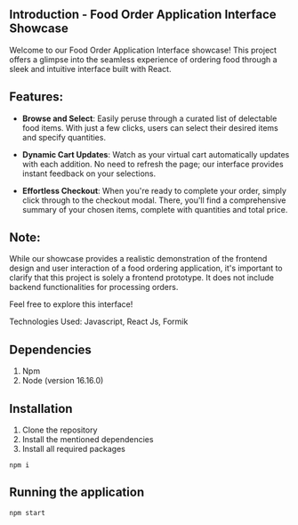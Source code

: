 ## Introduction - Food Order Application Interface Showcase

Welcome to our Food Order Application Interface showcase! This project offers a glimpse into the seamless experience of ordering food through a sleek and intuitive interface built with React.

## Features:

- **Browse and Select**: Easily peruse through a curated list of delectable food items. With just a few clicks, users can select their desired items and specify quantities.

- **Dynamic Cart Updates**: Watch as your virtual cart automatically updates with each addition. No need to refresh the page; our interface provides instant feedback on your selections.

- **Effortless Checkout**: When you're ready to complete your order, simply click through to the checkout modal. There, you'll find a comprehensive summary of your chosen items, complete with quantities and total price.

## Note:

While our showcase provides a realistic demonstration of the frontend design and user interaction of a food ordering application, it's important to clarify that this project is solely a frontend prototype. It does not include backend functionalities for processing orders.

Feel free to explore this interface!

Technologies Used: Javascript, React Js, Formik

## Dependencies

1. Npm
2. Node (version 16.16.0)

## Installation

1. Clone the repository
2. Install the mentioned dependencies
3. Install all required packages

```
npm i
```

## Running the application

```
npm start
```
